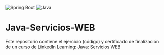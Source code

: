 ![Spring Boot](https://spring.io/images/spring-logo-9146a4d3298760c2e7e49595184e1975.svg)
![Java](https://1000marcas.net/wp-content/uploads/2020/11/Java-logo.png)

# Java-Servicios-WEB
Este repositorio contiene el ejercicio (código) y certificado de finalización de un curso de LinkedIn Learning: Java: Servicios WEB
